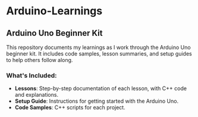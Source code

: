 # Arduino-Learnings

## Arduino Uno Beginner Kit

This repository documents my learnings as I work through the Arduino Uno beginner kit. It includes code samples, lesson summaries, and setup guides to help others follow along.

### What's Included:
- **Lessons**: Step-by-step documentation of each lesson, with C++ code and explanations.
- **Setup Guide**: Instructions for getting started with the Arduino Uno.
- **Code Samples**: C++ scripts for each project.
